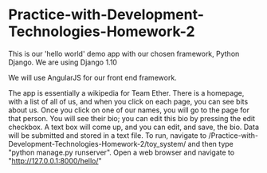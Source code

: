 # Practice-with-Development-Technologies-Homework-2

This is our 'hello world' demo app with our chosen framework, Python Django. We are using Django 1.10

We will use AngularJS for our front end framework.

The app is essentially a wikipedia for Team Ether. There is a homepage, with a
list of all of us, and when you click on each page, you can see bits about us.
Once you click on one of our names, you will go to the page for that person.  You will see their bio; you can edit this bio by pressing the edit checkbox.  A text box will come up, and you can edit, and save, the bio. Data will be submitted and stored in a text file. To run, navigate to /Practice-with-Development-Technologies-Homework-2/toy_system/ and then type "python manage.py runserver". Open a web browser and navigate to "http://127.0.0.1:8000/hello/"
